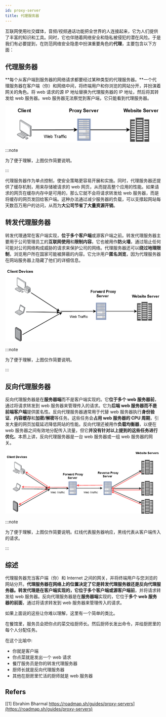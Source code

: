 ```yaml
---
id: proxy-server
title: 代理服务器
---
```


互联网使用社交媒体，音频/视频通话功能把全世界的人连接起来，它为人们提供了丰富的知识和工具。同时，它也伴随着网络安全和隐私被侵犯的潜在风险。于是我们有必要提到，在防范网络安全隐患中扮演重要角色的**代理**，主要包含以下方面：

## 代理服务器

**每个从客户端到服务器的网络请求都要经过某种类型的代理服务器。**一个代理服务器在客户端（你）和网络中间，将终端用户和你浏览的网站分开，并扮演着网关的角色。将 web 请求的源 IP 地址替换为代理服务器的 IP 地址，然后将其转发给 web 服务器。web 服务器无法察觉到客户端，它只能看到代理服务器。

![proxy-example](./assets/proxy-example.png)

:::note

为了便于理解，上图仅作简要说明。

:::

代理服务器作为单点控制，使安全策略更容易开展和实施。同时，代理服务器还提供了缓存机制，用来存储被请求的 web 网页，从而提高整个应用的性能。如果请求的网页在缓存内存中是可用的，那么它就不会将请求转发给 web 服务器，而是将缓存的网页发回给客户端。这种办法通过减少服务器的负载，可以支撑起网站每天数百万用户的访问，从而为**大公司节省了大量资源开销**。

## 转发代理服务器

转发代理通常在客户端实现，**位于多个客户端**或源客户端之前。转发代理服务器主要用于公司管理员工的**互联网使用**和**限制内容**。它也被用作**防火墙**，通过阻止任何可能对公司网络构成威胁的请求来保护公司的网络。代理服务器还可以**绕过地理限制**，浏览用户所在国家可能被屏蔽的内容。它允许用户**匿名浏览**，因为代理服务器在网站服务器上隐藏了他们的详细信息。

![forward proxy](./assets/forward-proxy.png)

:::note

为了便于理解，上图仅作简要说明。

:::

## 反向代理服务器

反向代理服务器是在**服务器端**而不是客户端实现的。它**位于多个 web 服务器前**，通过将请求转发到 web 服务器来管理传入的请求。它为**后端 web 服务器而不是前端客户端**提供匿名性。反向代理服务器通常用于代替 web 服务器执行**身份验证**、**内容缓存**和**加密/解密**等任务。这些任务会**占用 web 服务器的 CPU 周期**，引发大量的网页加载延迟降低网站的性能。反向代理还被用作**负载均衡器**，以便在 web 服务器之间有效地分配传入流量，但它**并没有针对以上提到的这些任务进行优化**。本质上讲，反向代理服务器是一台 web 服务器或一组 web 服务器的网关。

![reverse proxy](./assets/reverse-proxy.png)

:::note

为了便于理解，上图仅作简要说明。红线代表服务器响应，黑线代表从客户端传入的请求。

:::

## 综述

代理服务器充当客户端（你）和 Internet 之间的网关，并将终端用户与您浏览的网站分开。**代理服务器在网络上的位置决定了它是转发代理服务器还是反向代理服务器。**转发代理是在客户端实现的，它位于**多个客户端或源客户端前**，并将请求转发给 web 服务器。反向代理服务器是在**服务器端**实现的，它位于**多个 web 服务器的前面**，通过将请求转发到 web 服务器来管理传入的请求。

如果上面说的这些让你难以理解，这里有一个简单的类比。

在餐馆里，服务员会把你点的菜交给厨师长。然后厨师长发出命令，并给厨房里的每个人分配任务。

在这个比喻中:

- 你就是客户端
- 你点菜就是发出一个 web 请求
- 餐厅服务员是你的转发代理服务器
- 厨师长就是反向代理服务器
- 其他在厨房里忙活的厨师就是 web 服务器

## Refers

[[1] Ebrahim Bharmal https://roadmap.sh/guides/proxy-servers](https://roadmap.sh/guides/proxy-servers)